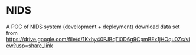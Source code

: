 # NIDS
A POC of NIDS system (development + deployment)
download data set from https://drive.google.com/file/d/1Kxhy40FJBqTi0D6g9CpmBEx1jHOqu0Zs/view?usp=share_link
